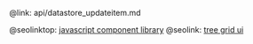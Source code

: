 @link: api/datastore_updateitem.md

@seolinktop: [javascript component library](https://webix.com)
@seolink: [tree grid ui](https://webix.com/widget/treetable/)